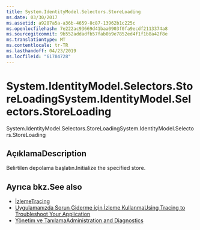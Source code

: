 ```yaml
---
title: System.IdentityModel.Selectors.StoreLoading
ms.date: 03/30/2017
ms.assetid: a9287a5a-a36b-4659-8c87-13962b1c225c
ms.openlocfilehash: 7e222ac93669d41baa0903f0fa9ecdf2113374a8
ms.sourcegitcommit: 9b552addadfb57fab0b9e7852ed4f1f1b8a42f8e
ms.translationtype: MT
ms.contentlocale: tr-TR
ms.lasthandoff: 04/23/2019
ms.locfileid: "61784728"
---
```

# <a name="systemidentitymodelselectorsstoreloading"></a><span data-ttu-id="3426f-102">System.IdentityModel.Selectors.StoreLoading</span><span class="sxs-lookup"><span data-stu-id="3426f-102">System.IdentityModel.Selectors.StoreLoading</span></span>
<span data-ttu-id="3426f-103">System.IdentityModel.Selectors.StoreLoading</span><span class="sxs-lookup"><span data-stu-id="3426f-103">System.IdentityModel.Selectors.StoreLoading</span></span>  
  
## <a name="description"></a><span data-ttu-id="3426f-104">Açıklama</span><span class="sxs-lookup"><span data-stu-id="3426f-104">Description</span></span>  
 <span data-ttu-id="3426f-105">Belirtilen depolama başlatın.</span><span class="sxs-lookup"><span data-stu-id="3426f-105">Initialize the specified store.</span></span>  
  
## <a name="see-also"></a><span data-ttu-id="3426f-106">Ayrıca bkz.</span><span class="sxs-lookup"><span data-stu-id="3426f-106">See also</span></span>

- [<span data-ttu-id="3426f-107">İzleme</span><span class="sxs-lookup"><span data-stu-id="3426f-107">Tracing</span></span>](../../../../../docs/framework/wcf/diagnostics/tracing/index.md)
- [<span data-ttu-id="3426f-108">Uygulamanızda Sorun Giderme için İzleme Kullanma</span><span class="sxs-lookup"><span data-stu-id="3426f-108">Using Tracing to Troubleshoot Your Application</span></span>](../../../../../docs/framework/wcf/diagnostics/tracing/using-tracing-to-troubleshoot-your-application.md)
- [<span data-ttu-id="3426f-109">Yönetim ve Tanılama</span><span class="sxs-lookup"><span data-stu-id="3426f-109">Administration and Diagnostics</span></span>](../../../../../docs/framework/wcf/diagnostics/index.md)
